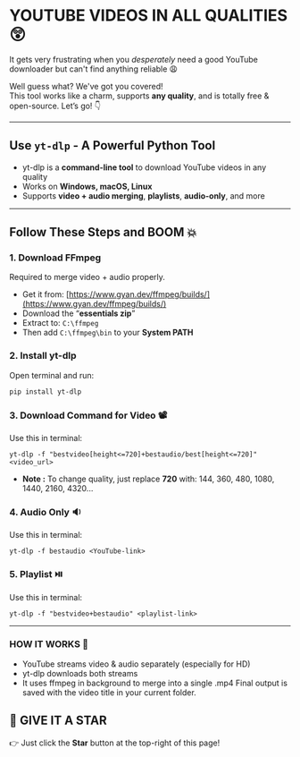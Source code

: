 # YOUTUBE VIDEOS IN ALL QUALITIES 😲

It gets very frustrating when you *desperately* need a good YouTube downloader but can't find anything reliable 😩

Well guess what? We've got you covered!  
This tool works like a charm, supports **any quality**, and is totally free & open-source. Let’s go! 👇

---

##  Use `yt-dlp` - A Powerful Python Tool

- yt-dlp is a **command-line tool** to download YouTube videos in any quality  
- Works on **Windows, macOS, Linux**  
- Supports **video + audio merging**, **playlists**, **audio-only**, and more

---

## Follow These Steps and BOOM 💥

### 1. Download **FFmpeg**  
Required to merge video + audio properly.

- Get it from: [https://www.gyan.dev/ffmpeg/builds/](https://www.gyan.dev/ffmpeg/builds/)
- Download the “**essentials zip**”
- Extract to:  `C:\ffmpeg`
- Then add `C:\ffmpeg\bin` to your **System PATH**

### 2. Install yt-dlp
Open terminal and run:
```bash
pip install yt-dlp
```

### 3. Download Command for Video 📽️
Use this in terminal:
```
yt-dlp -f "bestvideo[height<=720]+bestaudio/best[height<=720]" <video_url>

```
- **Note :** To change quality, just replace **720** with:
144, 360, 480, 1080, 1440, 2160, 4320...

### 4. Audio Only 🔉
Use this in terminal:
```
yt-dlp -f bestaudio <YouTube-link>

```

### 5. Playlist ⏯️
Use this in terminal:
```
yt-dlp -f "bestvideo+bestaudio" <playlist-link>

```
---

### HOW IT WORKS 🤔
- YouTube streams video & audio separately (especially for HD)
- yt-dlp downloads both streams
- It uses ffmpeg in background to merge into a single .mp4
Final output is saved with the video title in your current folder.

## 🌟 GIVE IT A STAR
👉 Just click the **Star** button at the top-right of this page!

 
